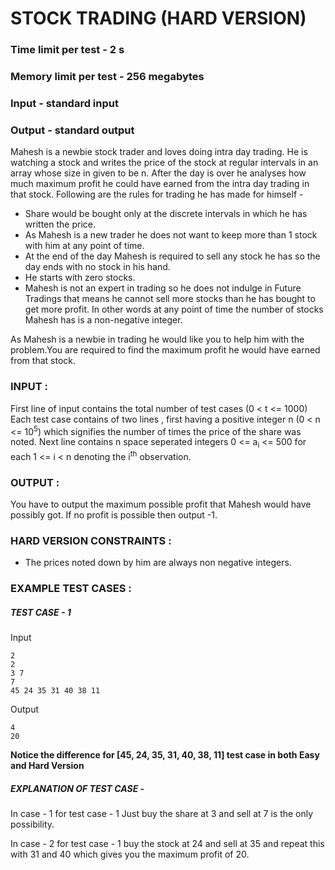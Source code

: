 #                                              STOCK TRADING (HARD VERSION)
###                                           Time limit per test - 2 s
###                                           Memory limit per test - 256 megabytes
###                                           Input - standard input
###                                           Output - standard output

Mahesh is a newbie stock trader and loves doing intra day trading.
He is watching a stock and writes the price of the stock at regular intervals in an array whose size in given to be n. After the day is over he analyses how much maximum profit he could have earned from the intra day trading in that stock.
Following are the rules for trading he has made for himself - 
 - Share would be bought only at the discrete intervals in which he has written the price.
 - As Mahesh is a new trader he does not want to keep more than 1 stock with him at any point of time.
 - At the end of the day Mahesh is required to sell any stock he has so the day ends with no stock in his hand.
 - He starts with zero stocks.
 - Mahesh is not an expert in trading so he does not indulge in Future Tradings that means he cannot sell more stocks than he has bought to get more profit. In other words at any point of time the number of stocks Mahesh has is a non-negative integer.


As Mahesh is a newbie in trading he would like you to help him with the problem.You are required to find the maximum profit he would have earned from that stock.


### INPUT : 
First line of input contains the total number of test cases (0 < t <= 1000)
Each test case contains of two lines , first having a positive integer n (0 < n <= 10<sup>5</sup>) which signifies the number of times the price of the share was noted.
Next line contains n space seperated integers 0 <= a<sub>i</sub> <= 500 for each 1 <= i < n denoting the i<sup>th</sup> observation. 

### OUTPUT :
You have to output the maximum possible profit that Mahesh would have possibly got. If no profit is possible then output -1.


### HARD VERSION CONSTRAINTS :
 - The prices noted down by him are always non negative integers.

### EXAMPLE TEST CASES :

#####  TEST CASE - 1

Input
```
2
2
3 7
7
45 24 35 31 40 38 11
```

Output
```
4
20
```

**Notice the difference for [45, 24, 35, 31, 40, 38, 11] test case in both Easy and Hard Version**

##### EXPLANATION OF TEST CASE -
In case - 1 for test case - 1   Just buy the share at 3 and sell at 7 is the only possibility.

In case - 2 for test case - 1   buy the stock at 24 and sell at 35 and repeat this with 31 and 40 which gives you the maximum profit of 20.
